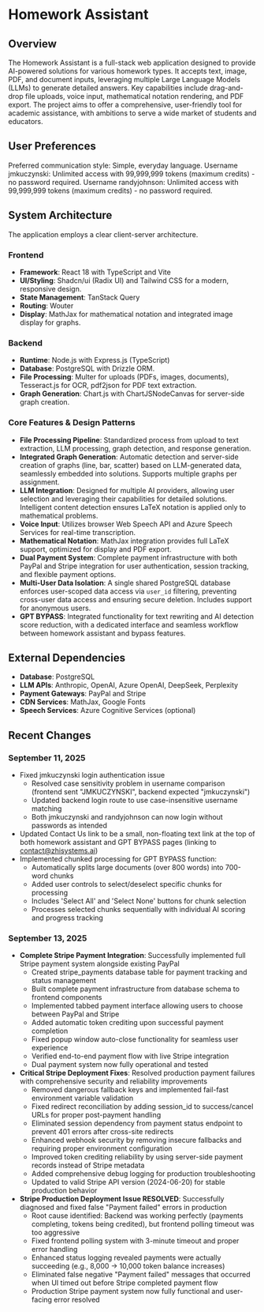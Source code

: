 # Homework Assistant

## Overview

The Homework Assistant is a full-stack web application designed to provide AI-powered solutions for various homework types. It accepts text, image, PDF, and document inputs, leveraging multiple Large Language Models (LLMs) to generate detailed answers. Key capabilities include drag-and-drop file uploads, voice input, mathematical notation rendering, and PDF export. The project aims to offer a comprehensive, user-friendly tool for academic assistance, with ambitions to serve a wide market of students and educators.

## User Preferences

Preferred communication style: Simple, everyday language.
Username jmkuczynski: Unlimited access with 99,999,999 tokens (maximum credits) - no password required.
Username randyjohnson: Unlimited access with 99,999,999 tokens (maximum credits) - no password required.

## System Architecture

The application employs a clear client-server architecture.

### Frontend
- **Framework**: React 18 with TypeScript and Vite
- **UI/Styling**: Shadcn/ui (Radix UI) and Tailwind CSS for a modern, responsive design.
- **State Management**: TanStack Query
- **Routing**: Wouter
- **Display**: MathJax for mathematical notation and integrated image display for graphs.

### Backend
- **Runtime**: Node.js with Express.js (TypeScript)
- **Database**: PostgreSQL with Drizzle ORM.
- **File Processing**: Multer for uploads (PDFs, images, documents), Tesseract.js for OCR, pdf2json for PDF text extraction.
- **Graph Generation**: Chart.js with ChartJSNodeCanvas for server-side graph creation.

### Core Features & Design Patterns
- **File Processing Pipeline**: Standardized process from upload to text extraction, LLM processing, graph detection, and response generation.
- **Integrated Graph Generation**: Automatic detection and server-side creation of graphs (line, bar, scatter) based on LLM-generated data, seamlessly embedded into solutions. Supports multiple graphs per assignment.
- **LLM Integration**: Designed for multiple AI providers, allowing user selection and leveraging their capabilities for detailed solutions. Intelligent content detection ensures LaTeX notation is applied only to mathematical problems.
- **Voice Input**: Utilizes browser Web Speech API and Azure Speech Services for real-time transcription.
- **Mathematical Notation**: MathJax integration provides full LaTeX support, optimized for display and PDF export.
- **Dual Payment System**: Complete payment infrastructure with both PayPal and Stripe integration for user authentication, session tracking, and flexible payment options.
- **Multi-User Data Isolation**: A single shared PostgreSQL database enforces user-scoped data access via `user_id` filtering, preventing cross-user data access and ensuring secure deletion. Includes support for anonymous users.
- **GPT BYPASS**: Integrated functionality for text rewriting and AI detection score reduction, with a dedicated interface and seamless workflow between homework assistant and bypass features.

## External Dependencies

- **Database**: PostgreSQL
- **LLM APIs**: Anthropic, OpenAI, Azure OpenAI, DeepSeek, Perplexity
- **Payment Gateways**: PayPal and Stripe
- **CDN Services**: MathJax, Google Fonts
- **Speech Services**: Azure Cognitive Services (optional)

## Recent Changes

### September 11, 2025
- Fixed jmkuczynski login authentication issue
  - Resolved case sensitivity problem in username comparison (frontend sent "JMKUCZYNSKI", backend expected "jmkuczynski")
  - Updated backend login route to use case-insensitive username matching
  - Both jmkuczynski and randyjohnson can now login without passwords as intended
- Updated Contact Us link to be a small, non-floating text link at the top of both homework assistant and GPT BYPASS pages (linking to contact@zhisystems.ai)
- Implemented chunked processing for GPT BYPASS function:
  - Automatically splits large documents (over 800 words) into 700-word chunks
  - Added user controls to select/deselect specific chunks for processing
  - Includes 'Select All' and 'Select None' buttons for chunk selection
  - Processes selected chunks sequentially with individual AI scoring and progress tracking

### September 13, 2025
- **Complete Stripe Payment Integration**: Successfully implemented full Stripe payment system alongside existing PayPal
  - Created stripe_payments database table for payment tracking and status management
  - Built complete payment infrastructure from database schema to frontend components
  - Implemented tabbed payment interface allowing users to choose between PayPal and Stripe
  - Added automatic token crediting upon successful payment completion
  - Fixed popup window auto-close functionality for seamless user experience
  - Verified end-to-end payment flow with live Stripe integration
  - Dual payment system now fully operational and tested
- **Critical Stripe Deployment Fixes**: Resolved production payment failures with comprehensive security and reliability improvements
  - Removed dangerous fallback keys and implemented fail-fast environment variable validation
  - Fixed redirect reconciliation by adding session_id to success/cancel URLs for proper post-payment handling
  - Eliminated session dependency from payment status endpoint to prevent 401 errors after cross-site redirects
  - Enhanced webhook security by removing insecure fallbacks and requiring proper environment configuration
  - Improved token crediting reliability by using server-side payment records instead of Stripe metadata
  - Added comprehensive debug logging for production troubleshooting
  - Updated to valid Stripe API version (2024-06-20) for stable production behavior
- **Stripe Production Deployment Issue RESOLVED**: Successfully diagnosed and fixed false "Payment failed" errors in production
  - Root cause identified: Backend was working perfectly (payments completing, tokens being credited), but frontend polling timeout was too aggressive
  - Fixed frontend polling system with 3-minute timeout and proper error handling
  - Enhanced status logging revealed payments were actually succeeding (e.g., 8,000 → 10,000 token balance increases)
  - Eliminated false negative "Payment failed" messages that occurred when UI timed out before Stripe completed payment flow
  - Production Stripe payment system now fully functional and user-facing error resolved